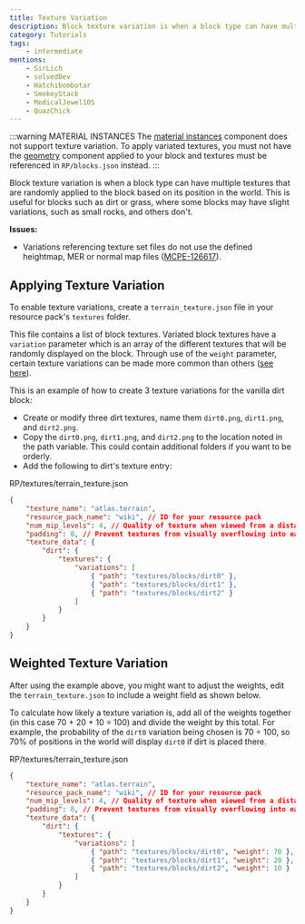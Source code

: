 ```yaml
---
title: Texture Variation
description: Block texture variation is when a block type can have multiple textures that are randomly applied to the block based on its position in the world.
category: Tutorials
tags:
    - intermediate
mentions:
    - SirLich
    - solvedDev
    - Hatchibombotar
    - SmokeyStack
    - MedicalJewel105
    - QuazChick
---
```


:::warning MATERIAL INSTANCES
The [material instances](/blocks/block-components#material-instances) component does not support texture variation. To apply variated textures, you must not have the [geometry](/blocks/block-components#geometry) component applied to your block and textures must be referenced in `RP/blocks.json` instead.
:::

Block texture variation is when a block type can have multiple textures that are randomly applied to the block based on its position in the world. This is useful for blocks such as dirt or grass, where some blocks may have slight variations, such as small rocks, and others don't.

**Issues:**

- Variations referencing texture set files do not use the defined heightmap, MER or normal map files ([MCPE-126617](https://bugs.mojang.com/browse/MCPE-126617)).

## Applying Texture Variation

To enable texture variations, create a `terrain_texture.json` file in your resource pack's `textures` folder.

This file contains a list of block textures. Variated block textures have a `variation` parameter which is an array of the different textures that will be randomly displayed on the block. Through use of the `weight` parameter, certain texture variations can be made more common than others ([see here](#weighted-texture-variation)).

This is an example of how to create 3 texture variations for the vanilla dirt block:

- Create or modify three dirt textures, name them `dirt0.png`, `dirt1.png`, and `dirt2.png`.
- Copy the `dirt0.png`, `dirt1.png`, and `dirt2.png` to the location noted in the path variable. This could contain additional folders if you want to be orderly.
- Add the following to dirt's texture entry:

<CodeHeader>RP/textures/terrain_texture.json</CodeHeader>

```json
{
    "texture_name": "atlas.terrain",
    "resource_pack_name": "wiki", // ID for your resource pack
    "num_mip_levels": 4, // Quality of texture when viewed from a distance or at an angle
    "padding": 8, // Prevent textures from visually overflowing into each other
    "texture_data": {
        "dirt": {
            "textures": {
                "variations": [
                    { "path": "textures/blocks/dirt0" },
                    { "path": "textures/blocks/dirt1" },
                    { "path": "textures/blocks/dirt2" }
                ]
            }
        }
    }
}
```

## Weighted Texture Variation

After using the example above, you might want to adjust the weights, edit the `terrain_texture.json` to include a weight field as shown below.

To calculate how likely a texture variation is, add all of the weights together (in this case 70 + 20 + 10 = 100) and divide the weight by this total. For example, the probability of the `dirt0` variation being chosen is 70 &div; 100, so 70% of positions in the world will display `dirt0` if dirt is placed there.

<CodeHeader>RP/textures/terrain_texture.json</CodeHeader>

```json
{
    "texture_name": "atlas.terrain",
    "resource_pack_name": "wiki", // ID for your resource pack
    "num_mip_levels": 4, // Quality of texture when viewed from a distance or at an angle
    "padding": 8, // Prevent textures from visually overflowing into each other
    "texture_data": {
        "dirt": {
            "textures": {
                "variations": [
                    { "path": "textures/blocks/dirt0", "weight": 70 },
                    { "path": "textures/blocks/dirt1", "weight": 20 },
                    { "path": "textures/blocks/dirt2", "weight": 10 }
                ]
            }
        }
    }
}
```
